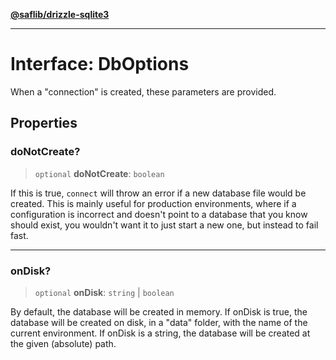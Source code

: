 [**@saflib/drizzle-sqlite3**](../../index.md)

***

# Interface: DbOptions

When a "connection" is created, these parameters are provided.

## Properties

### doNotCreate?

> `optional` **doNotCreate**: `boolean`

If this is true, `connect` will throw an error if a new database file would
be created. This is mainly useful for production environments, where if
a configuration is incorrect and doesn't point to a database that you know
should exist, you wouldn't want it to just start a new one, but instead to
fail fast.

***

### onDisk?

> `optional` **onDisk**: `string` \| `boolean`

By default, the database will be created in memory. If onDisk is true, the
database will be created on disk, in a "data" folder, with the name of the
current environment. If onDisk is a string, the database will be created at
the given (absolute) path.
